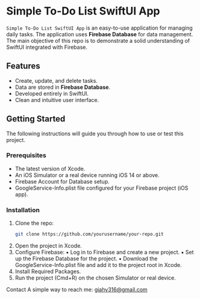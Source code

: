 # Simple To-Do List SwiftUI App

`Simple To-Do List SwiftUI App` is an easy-to-use application for managing daily tasks. The application uses **Firebase Database** for data management. The main objective of this repo is to demonstrate a solid understanding of SwiftUI integrated with Firebase.

## Features

-  Create, update, and delete tasks.
-  Data are stored in **Firebase Database**.
-  Developed entirely in SwiftUI.
-  Clean and intuitive user interface.

## Getting Started

The following instructions will guide you through how to use or test this project.

### Prerequisites

-  The latest version of Xcode.
-  An iOS Simulator or a real device running iOS 14 or above.
-  Firebase Account for Database setup.
-  GoogleService-Info.plist file configured for your Firebase project (iOS app).

### Installation

1. Clone the repo:
   ```sh
   git clone https://github.com/yourusername/your-repo.git
   ```
2.	Open the project in Xcode.
3.	Configure Firebase:
	▪	Log in to Firebase and create a new project.
	▪	Set up the Firebase Database for the project.
	▪	Download the ﻿GoogleService-Info.plist file and add it to the project root in Xcode.
4.	Install Required Packages.
5.	Run the project (Cmd+R) on the chosen Simulator or real device.

Contact
A simple way to reach me: giahy316@gmail.com
